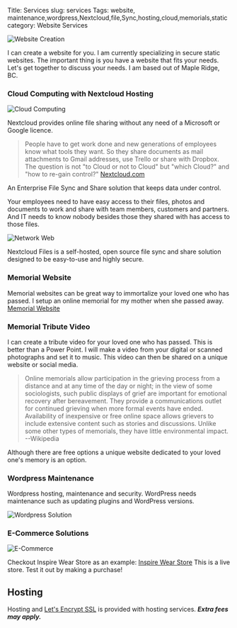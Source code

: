 Title: Services
slug: services
Tags: website, maintenance,wordpress,Nextcloud,file,Sync,hosting,cloud,memorials,static
category: Website Services

![Website Creation](/images/computer-files.jpg)

I can create a website for you. I am currently specializing in secure static websites.
The important thing is you have a website that fits your needs. Let's get together
to discuss your needs. I am based out of Maple Ridge, BC.

### Cloud Computing with Nextcloud Hosting

![Cloud Computing](/images/cloud-computing.jpg)

Nextcloud provides online file sharing without any need of a Microsoft or
Google licence.

> People have to get work done and new generations of employees know what tools they want. So they share documents as mail attachments to Gmail addresses, use Trello or share with Dropbox. The question is not "to Cloud or not to Cloud" but "which Cloud?" and "how to re-gain control?"
[Nextcloud.com](https://Nextcloud.com)

An Enterprise File Sync and Share solution that keeps data under control.

Your employees need to have easy access to their files, photos and documents to work and share with team members, customers and partners. And IT needs to know nobody besides those they shared with has access to those files.

![Network Web](/images/web.png)

Nextcloud Files is a self-hosted, open source file sync and share solution designed to be easy-to-use and highly secure.

### Memorial Website

Memorial websites can be great way to immortalize your loved one who has passed.
I setup an online memorial for my mother when she passed away.
[Memorial Website](http://irenecaronmemorial.online/)

### Memorial Tribute Video

I can create a tribute video for your loved one who has passed. This is better than
a Power Point. I will make a video from your digital or scanned photographs and set it to
music. This video can then be shared on a unique website or social media.

> Online memorials allow participation in the grieving process from a distance and at any time of the day or night; in the view of some sociologists, such public displays of grief are important for emotional recovery after bereavement. They provide a communications outlet for continued grieving when more formal events have ended. Availability of inexpensive or free online space allows grievers to include extensive content such as stories and discussions. Unlike some other types of memorials, they have little environmental impact.  --Wikipedia

Although there are free options a unique website dedicated to your loved one's memory
is an option.

### Wordpress Maintenance

Wordpress hosting, maintenance and security. WordPress needs maintenance such as updating
plugins and WordPress versions.

![Wordpress Solution](/images/wordpress-cube.jpg)

### E-Commerce Solutions

![E-Commerce](/images/ecommerce.jpg)

Checkout Inspire Wear Store as an example: [Inspire Wear Store](https://inspirewear.store)
This is a live store. Test it out by making a purchase!

## Hosting

Hosting and [Let's Encrypt SSL](https://letsencrypt.org/) is provided with hosting services. ***Extra fees may apply.***
